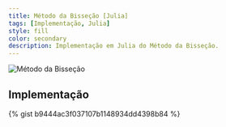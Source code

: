 ```yaml
---
title: Método da Bisseção [Julia]
tags: [Implementação, Julia]
style: fill
color: secondary
description: Implementação em Julia do Método da Bisseção.
---
```


![Método da Bisseção](https://kl05.github.io/docs/img/Metodo_do_Ponto_Fixo.png)

## Implementação

{% gist b9444ac3f037107b1148934dd4398b84 %}